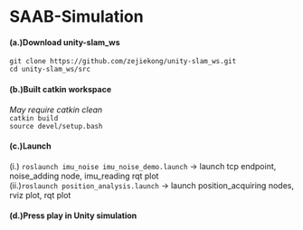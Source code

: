 # SAAB-Simulation

#### (a.)Download unity-slam_ws  <br>
```git clone https://github.com/zejiekong/unity-slam_ws.git```<br> 
```cd unity-slam_ws/src``` <br>

#### (b.)Built catkin workspace <br>
_May require catkin clean_ <br>
```catkin build``` <br>
```source devel/setup.bash``` <br>

#### (c.)Launch  <br>
(i.) ``` roslaunch imu_noise imu_noise_demo.launch ``` -> launch tcp endpoint, noise_adding node, imu_reading rqt plot <br>
(ii.)``` roslaunch position_analysis.launch ``` -> launch position_acquiring nodes, rviz plot, rqt plot <br>

#### (d.)Press play in Unity simulation
